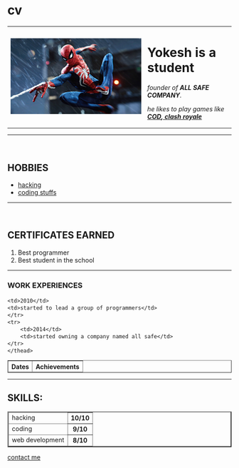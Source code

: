 # cv

<html>

<head>
    <meta charset="utf-8">
    <title>Yokesh's personal site</title>
</head>

<body>
 <table cellspacing="20">
     <tr>
         <td><img src="wccfspiderman6.jpg" alt="spider man"</td>
         <td><h1>Yokesh is a student</h1>
         <p><em>founder of <strong>ALL SAFE COMPANY</strong>.</em></p>
             <p><em>he likes to play games like <strong><a href="https://en.wikipedia.org/wiki/Call_of_Duty">COD</a>,<a href="https://en.wikipedia.org/wiki/Clash_Royale"> clash royale</a></strong></em></p></td>
     </tr>
 </table>

 <hr size="5" noshade>
<br>
<h2> <strong> HOBBIES </strong></h2>
<ul>
    <li><a href="https://en.wikipedia.org/wiki/Certified_Ethical_Hacker">hacking</a></li>
    <li><a href="https://en.wikipedia.org/wiki/Coding">coding stuffs</a></li>
</ul>
<hr size="5" noshade>
<br>
<h2> <strong> CERTIFICATES EARNED </strong></h2>
<ol>
    <li>Best programmer</li>
    <li>Best student in the school</li>
</ol>
 <hr size="5" noshade>
<h3>WORK EXPERIENCES</h3>
<table border="1">
    <thead>
    <tr>
        <th>Dates</th>
        <th>Achievements</th>
    </tr>

    <td>2010</td>
    <td>started to lead a group of programmers</td>
    </tr>
    <tr>
        <td>2014</td>
        <td>started owning a company named all safe</td>
    </tr>
    </thead>
</table>
 <hr size="5" noshade>

<h2><strong>SKILLS:</strong></h2>

<table border="2">
    <thead>
    <tr>
        <td>hacking</td>
        <th>10/10</th>
    </tr>
    <tr>
        <td>coding</td>
         <th>9/10</th>
    </tr>
    <tr>
        <td>web development</td>
        <th>8/10</th>
    </tr>
    </thead>
    </table>

 <a href="contact me.html">contact me</a>
